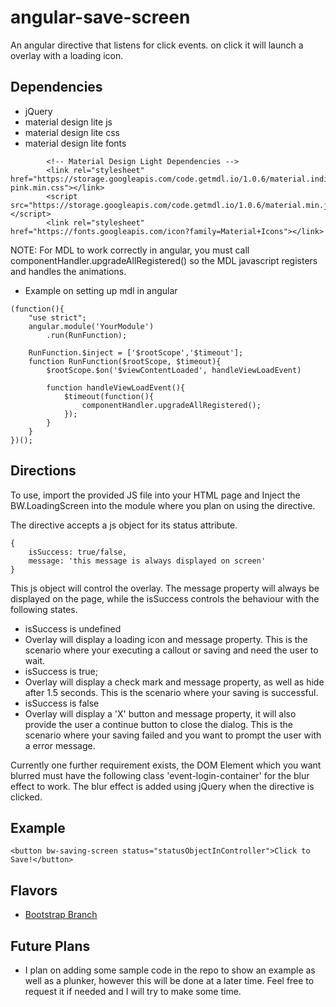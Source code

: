 # angular-save-screen
An angular directive that listens for click events. on click it will launch a overlay with a loading icon.

## Dependencies
* jQuery
* material design lite js
* material design lite css
* material design lite fonts

```
		<!-- Material Design Light Dependencies -->
		<link rel="stylesheet" href="https://storage.googleapis.com/code.getmdl.io/1.0.6/material.indigo-pink.min.css"></link>
		<script src="https://storage.googleapis.com/code.getmdl.io/1.0.6/material.min.js"></script>
		<link rel="stylesheet" href="https://fonts.googleapis.com/icon?family=Material+Icons"></link>
```
NOTE: For MDL to work correctly in angular, you must call componentHandler.upgradeAllRegistered() so the MDL javascript registers and handles the animations. 

* Example on setting up mdl in angular

```
(function(){
	"use strict";
	angular.module('YourModule')
		.run(RunFunction);

	RunFunction.$inject = ['$rootScope','$timeout'];
	function RunFunction($rootScope, $timeout){
		$rootScope.$on('$viewContentLoaded', handleViewLoadEvent)

		function handleViewLoadEvent(){
			$timeout(function(){
				componentHandler.upgradeAllRegistered();
			});
		}
	}
})();
```


## Directions

To use, import the provided JS file into your HTML page and Inject the BW.LoadingScreen into the module where you plan on using the directive.

The directive accepts a js object for its status attribute.
``` 
{
	isSuccess: true/false,
    message: 'this message is always displayed on screen'
}
```

This js object will control the overlay. The message property will always be displayed on the page, while the isSuccess controls the behaviour with the following states.


* isSuccess is undefined
 * Overlay will display a loading icon and message property. This is the scenario where your executing a callout or saving and need the user to wait.
* isSuccess is true;
 * Overlay will display a check mark and message property, as well as hide after 1.5 seconds. This is the scenario where your saving is successful.
* isSuccess is false
 * Overlay will display a 'X' button and message property, it will also provide the user a continue button to close the dialog. This is the scenario where your saving failed and you want to prompt the user with a error message.



Currently one further requirement exists, the DOM Element which you want blurred must have the following class 'event-login-container' for the blur effect to work. The blur effect is added using jQuery when the directive is clicked.

## Example

    <button bw-saving-screen status="statusObjectInController">Click to Save!</button>

## Flavors
* [Bootstrap Branch](https://github.com/dennismohan/angular-save-screen/)


## Future Plans

* I plan on adding some sample code in the repo to show an example as well as a plunker, however this will be done at a later time. Feel free to request it if needed and I will try to make some time.